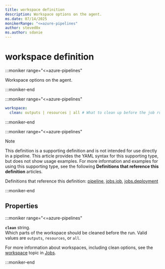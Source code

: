 ```yaml
---
title: workspace definition
description: Workspace options on the agent.
ms.date: 07/14/2025
monikerRange: "<=azure-pipelines"
author: steved0x
ms.author: sdanie
---
```


# workspace definition

<!-- :::description::: -->
:::moniker range="<=azure-pipelines"

<!-- :::editable-content name="description"::: -->
Workspace options on the agent.
<!-- :::editable-content-end::: -->

:::moniker-end
<!-- :::description-end::: -->

<!-- :::syntax::: -->
:::moniker range="<=azure-pipelines"

```yaml
workspace:
  clean: outputs | resources | all # What to clean up before the job runs.
```

:::moniker-end

<!-- :::syntax-end::: -->

<!-- :::parents::: -->
:::moniker range="<=azure-pipelines"

> [!NOTE]
> This definition is a supporting definition and is not intended for use directly in a pipeline. This article provides the YAML syntax for this supporting type, but does not show usage examples. For more information and examples for using this supporting type, see the following **Definitions that reference this definition** articles.

Definitions that reference this definition: [pipeline](pipeline.md), [jobs.job](jobs-job.md), [jobs.deployment](jobs-deployment.md)

:::moniker-end

<!-- :::parents-end::: -->

## Properties

<!-- :::properties::: -->
<!-- :::item name="clean"::: -->
:::moniker range="<=azure-pipelines"

**`clean`** string.<br><!-- :::editable-content name="propDescription"::: -->
Which parts of the workspace should be cleaned before the run. Valid values are `outputs`, `resources`, or `all`.

For more information about workspaces, including clean options, see the [workspace](/azure/devops/pipelines/process/phases#workspace) topic in [Jobs](/azure/devops/pipelines/process/phases).
<!-- :::editable-content-end::: -->

:::moniker-end
<!-- :::item-end::: -->
<!-- :::properties-end::: -->

<!-- :::remarks::: -->
<!-- :::editable-content name="remarks"::: -->
<!-- :::editable-content-end::: -->
<!-- :::remarks-end::: -->

<!-- :::examples::: -->
<!-- :::editable-content name="examples"::: -->
<!-- :::editable-content-end::: -->
<!-- :::examples-end::: -->

<!-- :::see-also::: -->
<!-- :::editable-content name="seeAlso"::: -->
<!-- :::editable-content-end::: -->
<!-- :::see-also-end::: -->